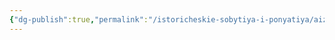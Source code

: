 ```yaml
---
{"dg-publish":true,"permalink":"/istoricheskie-sobytiya-i-ponyatiya/aizis/bolshaya-igra-v-kazino-stirlinga-johenberga/","dgPassFrontmatter":true}
---
```


